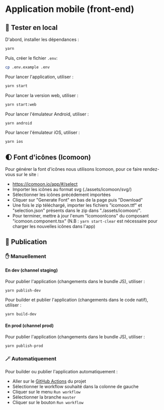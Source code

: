 # Application mobile (front-end)

## 🔨 Tester en local

D'abord, installer les dépendances :
```bash
yarn
```

Puis, créer le fichier `.env`:
```bash
cp .env.example .env
```

Pour lancer l'application, utiliser :
```bash
yarn start
```

Pour lancer la version web, utiliser :
```bash
yarn start:web
```

Pour lancer l'émulateur Android, utiliser :
```bash
yarn android
```

Pour lancer l'émulateur iOS, utiliser :
```bash
yarn ios
```

## 🌓 Font d'icônes (Icomoon)

Pour générer la font d'icônes nous utilisons Icomoon, pour ce faire rendez-vous sur le site :
- https://icomoon.io/app/#/select
- Importer les icônes au format svg (./assets/icomoon/svg/)
- Sélectionner les icônes précédement importées
- Cliquer sur "Generate Font" en bas de la page puis "Download"
- Une fois le zip téléchargé, importer les fichiers "icomoon.ttf" et "selection.json" présents dans le zip dans "./assets/icomoon/".
- Pour terminer, mettre à jour l'enum "IcomoonIcons" du composant "icomoon.component.tsx"
(N.B : `yarn start-clear` est nécessaire pour charger les nouvelles icônes dans l'app)


## 🚀 Publication

### ✋ Manuellement

#### En dev (channel staging)

Pour publier l'application (changements dans le bundle JS), utiliser :
```bash
yarn publish-dev
```

Pour builder et publier l'application (changements dans le code natif), utiliser :
```bash
yarn build-dev
```

#### En prod (channel prod)

Pour publier l'application (changements dans le bundle JS), utiliser :
```bash
yarn publish-prod
```

### 🪄 Automatiquement

Pour builder ou publier l'application automatiquement :
- Aller sur le [GitHub Actions](https://github.com/SocialGouv/1000jours/actions) du projet
- Sélectionner le workflow souhaité dans la colonne de gauche
- Cliquer sur le menu `Run workflow`
- Sélectionner la branche `master`
- Cliquer sur le bouton `Run workflow`
